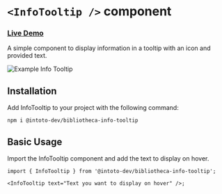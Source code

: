 # `<InfoTooltip />` component

### [Live Demo](https://intoto-bibliotheca.vercel.app/?path=/story/components-info--default)

A simple component to display information in a tooltip with an icon and provided text.

![Example Info Tooltip](./SCREENSHOT.png)

## Installation

Add InfoTooltip to your project with the following command:

```
npm i @intoto-dev/bibliotheca-info-tooltip
```

## Basic Usage

Import the InfoTooltip component and add the text to display on hover.

```tsx
import { InfoTooltip } from '@intoto-dev/bibliotheca-info-tooltip';

<InfoTooltip text="Text you want to display on hover" />;
```
